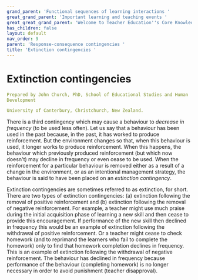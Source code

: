 ```yaml
---
grand_parent: 'Functional sequences of learning interactions '
great_grand_parent: 'Important learning and teaching events '
great_great_grand_parent: 'Welcome to Teacher Education''s Core Knowledge and Skills.'
has_children: false
layout: default
nav_order: 9
parent: 'Response-consequence contingencies '
title: 'Extinction contingencies '
---
```

# Extinction contingencies


```yaml
Prepared by John Church, PhD, School of Educational Studies and Human
Development

University of Canterbury, Christchurch, New Zealand.
```


There is a third contingency which may cause a behaviour to *decrease in
frequency* (to be used less often). Let us say that a behaviour has been
used in the past because, in the past, it has worked to produce
reinforcement. But the environment changes so that, when this behaviour
is used, it longer works to produce reinforcement. When this happens,
the behaviour which previously produced reinforcement (but which now
doesn\'t) may decline in frequency or even cease to be used. When the
reinforcement for a particular behaviour is removed either as a result
of a change in the environment, or as an intentional management
strategy, the behaviour is said to have been placed on an *extinction
contingency*.

Extinction contingencies are sometimes referred to as extinction, for
short. There are two types of extinction contingencies: (a) extinction
following the removal of positive reinforcement and (b) extinction
following the removal of negative reinforcement. For example, a teacher
might use much praise during the initial acquisition phase of learning a
new skill and then cease to provide this encouragement. If performance
of the new skill then declined in frequency this would be an example of
extinction following the withdrawal of positive reinforcement. Or a
teacher might cease to check homework (and to reprimand the learners who
fail to complete the homework) only to find that homework completion
declines in frequency. This is an example of extinction following the
withdrawal of negative reinforcement. The behaviour has declined in
frequency because performance of the behaviour (completing homework) is
no longer necessary in order to avoid punishment (teacher disapproval).
